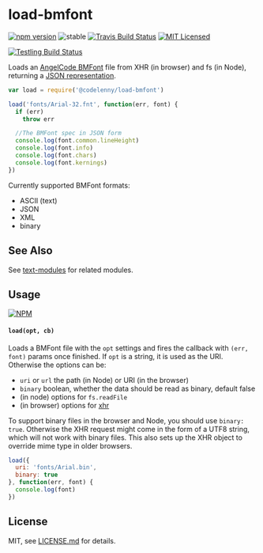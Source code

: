# load-bmfont

[![npm  version](https://img.shields.io/npm/v/@codelenny/load-bmfont.svg)](https://www.npmjs.com/package/@codelenny/load-bmfont)
![stable](https://img.shields.io/badge/stability-stable-brightgreen.svg)
[![Travis Build Status](https://travis-ci.org/CodeLenny/load-bmfont.svg?branch=master)](https://travis-ci.org/CodeLenny/load-bmfont)
[![MIT Licensed](https://img.shields.io/npm/l/CodeLenny/load-bmfont.svg)](http://github.com/CodeLenny/load-bmfont/blob/master/LICENSE.md)

[![Testling Build Status](https://ci.testling.com/CodeLenny/load-bmfont.png)](https://ci.testling.com/CodeLenny/load-bmfont)

Loads an [AngelCode BMFont](http://www.angelcode.com/products/bmfont/) file from XHR (in browser) and fs (in Node), returning a [JSON representation](json-spec.md).

```js
var load = require('@codelenny/load-bmfont')

load('fonts/Arial-32.fnt', function(err, font) {
  if (err)
    throw err

  //The BMFont spec in JSON form
  console.log(font.common.lineHeight)
  console.log(font.info)
  console.log(font.chars)
  console.log(font.kernings)
})
```

Currently supported BMFont formats:

- ASCII (text)
- JSON
- XML
- binary

## See Also

See [text-modules](https://github.com/mattdesl/text-modules) for related modules.

## Usage

[![NPM](https://nodei.co/npm/load-bmfont.png)](https://www.npmjs.com/package/load-bmfont)

#### `load(opt, cb)`

Loads a BMFont file with the `opt` settings and fires the callback with `(err, font)` params once finished. If `opt` is a string, it is used as the URI. Otherwise the options can be:

- `uri` or `url` the path (in Node) or URI (in the browser)
- `binary` boolean, whether the data should be read as binary, default false
- (in node) options for `fs.readFile`
- (in browser) options for [xhr](https://github.com/Raynos/xhr)

To support binary files in the browser and Node, you should use `binary: true`. Otherwise the XHR request might come in the form of a UTF8 string, which will not work with binary files. This also sets up the XHR object to override mime type in older browsers.

```js
load({
  uri: 'fonts/Arial.bin',
  binary: true
}, function(err, font) {
  console.log(font)
})
```

## License

MIT, see [LICENSE.md](http://github.com/CodeLenny/load-bmfont/blob/master/LICENSE.md) for details.
